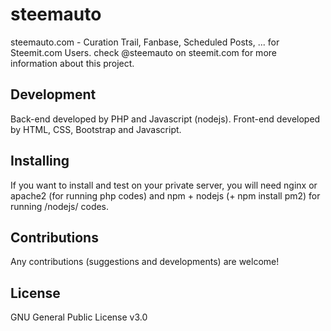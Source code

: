 # steemauto
steemauto.com - Curation Trail, Fanbase, Scheduled Posts, ... for Steemit.com Users.
check @steemauto on steemit.com for more information about this project.

## Development
Back-end developed by PHP and Javascript (nodejs).
Front-end developed by HTML, CSS, Bootstrap and Javascript.

## Installing
If you want to install and test on your private server, you will need nginx or apache2 (for running php codes)
and npm + nodejs (+ npm install pm2) for running /nodejs/ codes.

## Contributions
Any contributions (suggestions and developments) are welcome!

## License
GNU General Public License v3.0
